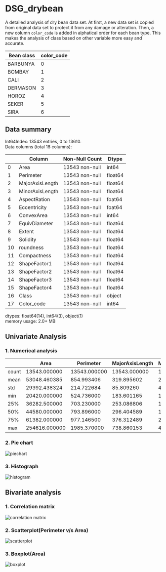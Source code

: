 # DSG_drybean
A  detailed analysis of dry bean data set. At first, a new data set is copied from original data set to protect it from any damage or alteration. Then, a new column `color_code` is added in alphatical order for 
each bean type. This makes the analysis of class based on other variable more easy and accurate.

| Bean class | color_code |
|------------|------------|
|BARBUNYA|0|
|BOMBAY|1|
|CALI|2|
|DERMASON|3|
|HOROZ|4|
|SEKER|5|
|SIRA|6|

## Data summary
Int64Index: 13543 entries, 0 to 13610.\
Data columns (total 18 columns):

|    | Column         |  Non-Null Count | Dtype |          
|--- | ------         | --------------  |  -----|  
| 0  | Area           | 13543 non-null  |int64  |
| 1  | Perimeter      |  13543 non-null |float64|
| 2  | MajorAxisLength| 13543 non-null  |float64|
| 3  | MinorAxisLength|  13543 non-null |float64|
| 4  | AspectRation   |  13543 non-null |foat64 |
| 5  | Eccentricity   |  13543 non-null |foat64 |
| 6  | ConvexArea     |  13543 non-null |int64  |
| 7  | EquivDiameter  |  13543 non-null |float64|
| 8  | Extent         |  13543 non-null |float64|
| 9  | Solidity       |  13543 non-null |float64|
| 10 | roundness      |  13543 non-null |float64|
| 11 | Compactness    |  13543 non-null |float64|
| 12 | ShapeFactor1   |  13543 non-null |float64|
| 13 | ShapeFactor2   |  13543 non-null |float64|
| 14 | ShapeFactor3   |  13543 non-null |float64|
| 15 | ShapeFactor4   |  13543 non-null |float64|
| 16 | Class          |  13543 non-null |object |
| 17 | Color_code     |  13543 non-null |int64  |

dtypes: float64(14), int64(3), object(1)\
memory usage: 2.0+ MB

## Univariate Analysis

### 1. Numerical analysis
|  |Area|	Perimeter|	MajorAxisLength| MinorAxisLength|	AspectRation|	Eccentricity|	ConvexArea|	EquivDiameter|Extent|Solidity|roundness|Compactness|ShapeFactor1|ShapeFactor2|ShapeFactor3|ShapeFactor4|Color_code|
|--|---|-----------|-----------------|----------------|-------------|-------------|-----------|--------------|------|--------|---------|-----------|------------|------------|------------|------------|----------|
|count|13543.000000|13543.000000|13543.000000|13543.000000|13543.000000|13543.000000|13543.000000|13543.000000|13543.000000|13543.000000|13543.000000|13543.000000|13543.000000|13543.000000|13543.000000|13543.000000|13543.000000|
|mean|	53048.460385|	854.993406|	319.895602|	202.365321|	1.581075|	0.750315|	53767.986709|	253.034094|	0.749829|	0.987152|	0.873671|	0.800352|	0.006561|	0.001719|	0.644341|0.995078|3.530311|
|std|	29392.438324|	214.722684|	85.809260|	45.051632|	0.245245|	0.091858|	29844.248525|	59.307709|	0.048939|	0.004650|	0.059393|	0.061464|	0.001130|	0.000595|	0.098653|	0.004347|1.832994|
|min|	20420.000000|	524.736000|	183.601165|	122.512653|	1.024868|	0.218951|	20684.000000|	161.243764|	0.555315|	0.919246|	0.489618|	0.640577|	0.002778|	0.000564|	0.410339|	0.947687|0.000000|
|25%|	36282.500000|	703.230000|	253.086806|	175.886357|	1.430662|	0.715144|	36673.000000|	214.933277|	0.718735|	0.985678|	0.833410|	0.763228|	0.005893|	0.001158|	0.582517|	0.993720|2.000000|
|50%|	44580.000000|	793.896000|	296.404589|	192.491117|	1.549860|	0.763997|	45122.000000|	238.245711|	0.759903|	0.988288|	0.883490|	0.801514|	0.006643|	0.001700|	0.642424|	0.996393|3.000000|
|75%|	61382.000000|	977.146500|	376.312489|	217.245403|	1.703916|	0.809671|	62360.000000|	279.560351|	0.786849|	0.990019|	0.917031|	0.834470|	0.007270|	0.002173|	0.696341|	0.997891|5.000000|
|max|	254616.000000|	1985.370000|	738.860153|	460.198497|	2.430306|	0.911423|	263261.000000|	569.374358|	0.866195|	0.994677|	0.990685|	0.987303|	0.010451|	0.003665|	0.974767|	0.999733|6.000000|

### 2. Pie chart
![piechart](https://user-images.githubusercontent.com/62436345/114299359-54211600-9ad8-11eb-929a-1988c9df00a3.png)

### 3. Histograph
![histogram](https://user-images.githubusercontent.com/62436345/114299406-892d6880-9ad8-11eb-9a61-d9796e99e110.png)

## Bivariate analysis

### 1. Correlation matrix
![correlation matrix](https://user-images.githubusercontent.com/62436345/114299442-dc9fb680-9ad8-11eb-9cff-50f73d310724.png)

### 2. Scatterplot(Perimeter v/s Area)
![scatterplot](https://user-images.githubusercontent.com/62436345/114299488-1ec8f800-9ad9-11eb-9ebf-5d3b3e3994e1.png)

### 3. Boxplot(Area)
![boxplot](https://user-images.githubusercontent.com/62436345/114299524-5d5eb280-9ad9-11eb-8c5b-c2abfc61bff2.png)
